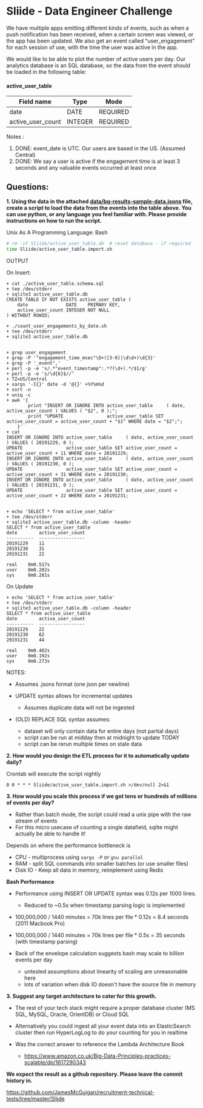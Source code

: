 # Sliide - Data Engineer Challenge

We have multiple apps emitting different kinds of events, such as when a push notification has been 
received, when a certain screen was viewed, or the app has been updated. We also get an event 
called “user_engagement” for each session of use, with the time the user was active in the app.

We would like to be able to plot the number of active users per day. Our analytics database is 
an SQL database, so the data from the event should be loaded in the following table:


#### active_user_table

| Field name        | Type    | Mode     |
| ----------------- | ------- | -------- |
| date              | DATE    | REQUIRED | 
| active_user_count | INTEGER | REQUIRED |


Notes :
1. DONE: event_date is UTC. Our users are based in the US.  (Assumed Central)
2. DONE: We say a user is active if the engagement time is at least 3 seconds and any valuable
events occurred at least once
                    


## Questions:
 
**1. Using the data in the attached [data/bq-results-sample-data.jsons](data/bq-results-sample-data.jsons) file, 
create a script to load the data from the events into the table above. You can use python, or any language you 
feel familiar with. Please provide instructions on how to run the script.**


Unix As A Programming Language: Bash
```bash
# rm -vf Sliide/active_user_table.db  # reset database - if required
time Sliide/active_user_table.import.sh
```

OUTPUT

On Insert:
```
+ cat ./active_user_table.schema.sql
+ tee /dev/stderr
+ sqlite3 active_user_table.db
CREATE TABLE IF NOT EXISTS active_user_table (
    date              DATE    PRIMARY KEY,
    active_user_count INTEGER NOT NULL
) WITHOUT ROWID;

+ ./count_user_engagements_by_date.sh
+ tee /dev/stderr
+ sqlite3 active_user_table.db


+ grep user_engagement
+ grep -P '"engagement_time_msec"\D+([3-9]|\d\d+)\d{3}'
+ grep -P '_event",'
+ perl -p -e 's/.*"event_timestamp":.*?(\d+).*/$1/g'
+ perl -p -e 's/\d{6}$//'
+ TZ=US/Central
+ xargs '-I{}' date -d '@{}' +%Y%m%d
+ sort -n
+ uniq -c
+ awk '{
        print "INSERT OR IGNORE INTO active_user_table     ( date, active_user_count ) VALUES ( "$2", 0 );";
        print "UPDATE                active_user_table SET active_user_count = active_user_count + "$1" WHERE date = "$2";";
    }'
+ cat
INSERT OR IGNORE INTO active_user_table     ( date, active_user_count ) VALUES ( 20191229, 0 );
UPDATE                active_user_table SET active_user_count = active_user_count + 11 WHERE date = 20191229;
INSERT OR IGNORE INTO active_user_table     ( date, active_user_count ) VALUES ( 20191230, 0 );
UPDATE                active_user_table SET active_user_count = active_user_count + 31 WHERE date = 20191230;
INSERT OR IGNORE INTO active_user_table     ( date, active_user_count ) VALUES ( 20191231, 0 );
UPDATE                active_user_table SET active_user_count = active_user_count + 22 WHERE date = 20191231;


+ echo 'SELECT * from active_user_table'
+ tee /dev/stderr
+ sqlite3 active_user_table.db -column -header
SELECT * from active_user_table
date        active_user_count
----------  -----------------
20191229    11               
20191230    31               
20191231    22               

real    0m0.517s
user    0m0.202s
sys     0m0.281s                                       
```

On Update
```
+ echo 'SELECT * from active_user_table'
+ tee /dev/stderr
+ sqlite3 active_user_table.db -column -header
SELECT * from active_user_table
date        active_user_count
----------  -----------------
20191229    22               
20191230    62               
20191231    44               

real    0m0.482s
user    0m0.192s
sys     0m0.273s
```

NOTES: 

- Assumes .jsons format (one json per newline)

- UPDATE syntax allows for incremental updates
  - Assumes duplicate data will not be ingested 

- (OLD) REPLACE SQL syntax assumes:
  - dataset will only contain data for entire days (not partial days)
  - script can be run at midday then at midnight to update TODAY   
  - script can be rerun multiple times on stale data



**2. How would you design the ETL process for it to automatically update daily?**

Crontab will execute the script nightly 
```
0 0 * * * Sliide/active_user_table.import.sh >/dev/null 2>&1
```

**3. How would you scale this process if we got tens or hundreds of millions of events per day?**

- Rather than batch mode, the script could read a unix pipe with the raw stream of events
- For this micro usecase of counting a single datafield, sqlite might actually be able to handle it!

Depends on where the performance bottleneck is

- CPU     - multiprocess using `xargs -P` or `gnu parallel`
- RAM     - split SQL commands into smaller batches (or use smaller files)
- Disk IO - Keep all data in memory, reimplement using Redis 


**Bash Performance** 

- Performance using INSERT OR UPDATE syntax was 0.12s per 1000 lines.
    - Reduced to ~0.5s when timestamp parsing logic is implemented  

- 100,000,000 / 1440 minutes = 70k lines per file * 0.12s = 8.4 seconds (2011 Macbook Pro)
- 100,000,000 / 1440 minutes = 70k lines per file * 0.5s  = 35  seconds (with timestamp parsing)

- Back of the envelope calculation suggests bash may scale to billion events per day 
  - untested assumptions about linearity of scaling are unreasonable here 
  - lots of variation when disk IO doesn't have the source file in memory

 
**3. Suggest any target architecture to cater for this growth.**

- The rest of your tech stack might require a proper database cluster (MS SQL, MySQL, Oracle, OrientDB) or Cloud SQL 

- Alternatively you could ingest all your event data into an ElasticSearch cluster then run HyperLogLog to do your counting for you in realtime

- Was the correct answer to reference the Lambda Architecture Book
  - https://www.amazon.co.uk/Big-Data-Principles-practices-scalable/dp/1617290343
  


**We expect the result as a github repository. Please leave the commit history in.**

https://github.com/JamesMcGuigan/recruitment-technical-tests/tree/master/Sliide

